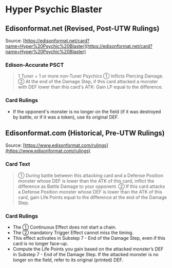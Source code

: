 # Hyper Psychic Blaster

## Edisonformat.net (Revised, Post-UTW Rulings)

Source: [https://edisonformat.net/card?name=Hyper%20Psychic%20Blaster](https://edisonformat.net/card?name=Hyper%20Psychic%20Blaster)

### Edison-Accurate PSCT

> 1 Tuner + 1 or more non-Tuner Psychics
> ① Inflicts Piercing Damage.
> ② At the end of the Damage Step, if this card attacked a monster with DEF lower than this card's ATK:
> Gain LP equal to the difference.

### Card Rulings

*   If the opponent's monster is no longer on the field (if it was destroyed by battle, or if it was a token), use its original DEF.


## Edisonformat.com (Historical, Pre-UTW Rulings)

Source: [https://www.edisonformat.com/rulings](https://www.edisonformat.com/rulings)

### Card Text

> ① During battle between this attacking card and a Defense Position monster whose DEF is lower than the ATK of this card, inflict the difference as Battle Damage to your opponent. ② If this card attacks a Defense Position monster whose DEF is lower than the ATK of this card, gain Life Points equal to the difference at the end of the Damage Step.

### Card Rulings

*   The ① Continuous Effect does not start a chain.
*   The ② mandatory Trigger Effect cannot miss the timing.
*   This effect activates in Substep 7 - End of the Damage Step, even if this card is no longer face-up.
*   Compute the Life Points you gain based on the attacked monster’s DEF in Substep 7 - End of the Damage Step. If the attacked monster is no longer on the field, refer to its original (printed) DEF.


